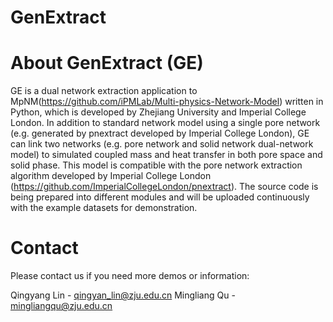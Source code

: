 # GenExtract
# About GenExtract (GE)
GE is a dual network extraction application to MpNM(https://github.com/iPMLab/Multi-physics-Network-Model) written in Python, which is developed by Zhejiang University and Imperial College London. In addition to standard network model using a single pore network (e.g. generated by pnextract developed by Imperial College London), GE can link two networks (e.g. pore network and solid network dual-network model) to simulated coupled mass and heat transfer in both pore space and solid phase. This model is compatible with the pore network extraction algorithm developed by Imperial College London (https://github.com/ImperialCollegeLondon/pnextract). The source code is being prepared into different modules and will be uploaded continuously with the example datasets for demonstration.

# Contact
Please contact us if you need more demos or information:

Qingyang Lin - qingyan_lin@zju.edu.cn
Mingliang Qu - mingliangqu@zju.edu.cn
